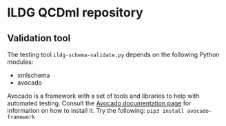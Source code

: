 # ILDG QCDml repository

## Validation tool

The testing tool ```ildg-schema-validate.py``` depends on the following Python modules:
- xmlschema
- avocado

Avocado is a framework with a set of tools and libraries to help with automated testing. Consult the [Avocado documentation page](https://avocado-framework.github.io/) for information on how to install it. Try the following: ```pip3 install avocado-framework```
